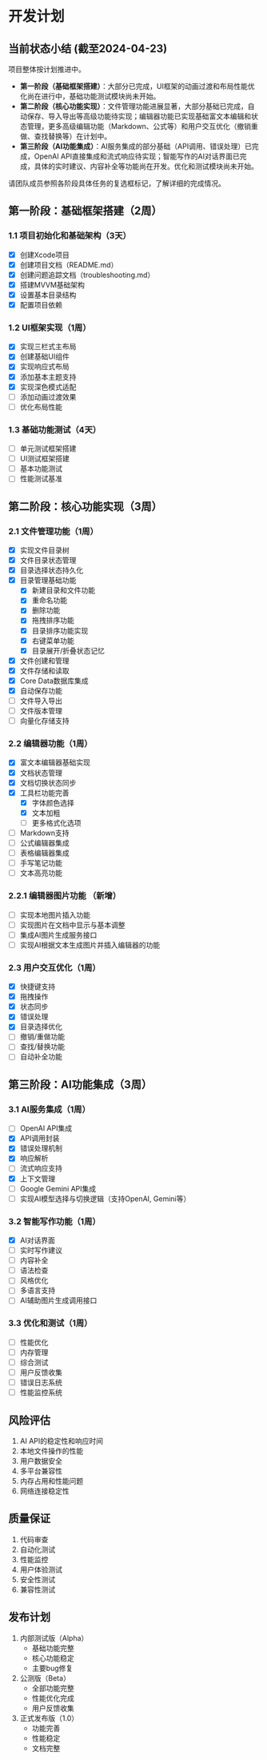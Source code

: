 # 开发计划

## 当前状态小结 (截至2024-04-23)
项目整体按计划推进中。
- **第一阶段（基础框架搭建）**：大部分已完成，UI框架的动画过渡和布局性能优化尚在进行中，基础功能测试模块尚未开始。
- **第二阶段（核心功能实现）**：文件管理功能进展显著，大部分基础已完成，自动保存、导入导出等高级功能待实现；编辑器功能已实现基础富文本编辑和状态管理，更多高级编辑功能（Markdown、公式等）和用户交互优化（撤销重做、查找替换等）在计划中。
- **第三阶段（AI功能集成）**：AI服务集成的部分基础（API调用、错误处理）已完成，OpenAI API直接集成和流式响应待实现；智能写作的AI对话界面已完成，具体的实时建议、内容补全等功能尚在开发。优化和测试模块尚未开始。

请团队成员参照各阶段具体任务的复选框标记，了解详细的完成情况。

## 第一阶段：基础框架搭建（2周）

### 1.1 项目初始化和基础架构（3天）
- [x] 创建Xcode项目
- [x] 创建项目文档（README.md）
- [x] 创建问题追踪文档（troubleshooting.md）
- [x] 搭建MVVM基础架构
- [x] 设置基本目录结构
- [x] 配置项目依赖

### 1.2 UI框架实现（1周）
- [x] 实现三栏式主布局
- [x] 创建基础UI组件
- [x] 实现响应式布局
- [x] 添加基本主题支持
- [x] 实现深色模式适配
- [ ] 添加动画过渡效果
- [ ] 优化布局性能

### 1.3 基础功能测试（4天）
- [ ] 单元测试框架搭建
- [ ] UI测试框架搭建
- [ ] 基本功能测试
- [ ] 性能测试基准

## 第二阶段：核心功能实现（3周）

### 2.1 文件管理功能（1周）
- [x] 实现文件目录树
- [x] 文件目录状态管理
- [x] 目录选择状态持久化
- [x] 目录管理基础功能
  - [x] 新建目录和文件功能
  - [x] 重命名功能
  - [x] 删除功能
  - [x] 拖拽排序功能
  - [x] 目录排序功能实现
  - [x] 右键菜单功能
  - [x] 目录展开/折叠状态记忆
- [x] 文件创建和管理
- [x] 文件存储和读取
- [x] Core Data数据库集成
- [x] 自动保存功能
- [ ] 文件导入导出
- [ ] 文件版本管理
- [ ] 向量化存储支持

### 2.2 编辑器功能（1周）
- [x] 富文本编辑器基础实现
- [x] 文档状态管理
- [x] 文档切换状态同步
- [x] 工具栏功能完善
  - [x] 字体颜色选择
  - [x] 文本加粗
  - [ ] 更多格式化选项
- [ ] Markdown支持
- [ ] 公式编辑器集成
- [ ] 表格编辑器集成
- [ ] 手写笔记功能
- [ ] 文本高亮功能

### 2.2.1 编辑器图片功能 （新增）
- [ ] 实现本地图片插入功能
- [ ] 实现图片在文档中显示与基本调整
- [ ] 集成AI图片生成服务接口
- [ ] 实现AI根据文本生成图片并插入编辑器的功能

### 2.3 用户交互优化（1周）
- [x] 快捷键支持
- [x] 拖拽操作
- [x] 状态同步
- [x] 错误处理
- [x] 目录选择优化
- [ ] 撤销/重做功能
- [ ] 查找/替换功能
- [ ] 自动补全功能

## 第三阶段：AI功能集成（3周）

### 3.1 AI服务集成（1周）
- [ ] OpenAI API集成
- [x] API调用封装
- [x] 错误处理机制
- [x] 响应解析
- [ ] 流式响应支持
- [x] 上下文管理
- [ ] Google Gemini API集成
- [ ] 实现AI模型选择与切换逻辑（支持OpenAI, Gemini等）

### 3.2 智能写作功能（1周）
- [x] AI对话界面
- [ ] 实时写作建议
- [ ] 内容补全
- [ ] 语法检查
- [ ] 风格优化
- [ ] 多语言支持
- [ ] AI辅助图片生成调用接口

### 3.3 优化和测试（1周）
- [ ] 性能优化
- [ ] 内存管理
- [ ] 综合测试
- [ ] 用户反馈收集
- [ ] 错误日志系统
- [ ] 性能监控系统

## 风险评估
1. AI API的稳定性和响应时间
2. 本地文件操作的性能
3. 用户数据安全
4. 多平台兼容性
5. 内存占用和性能问题
6. 网络连接稳定性

## 质量保证
1. 代码审查
2. 自动化测试
3. 性能监控
4. 用户体验测试
5. 安全性测试
6. 兼容性测试

## 发布计划
1. 内部测试版（Alpha）
   - 基础功能完整
   - 核心功能稳定
   - 主要bug修复
2. 公测版（Beta）
   - 全部功能完整
   - 性能优化完成
   - 用户反馈收集
3. 正式发布版（1.0）
   - 功能完善
   - 性能稳定
   - 文档完整
